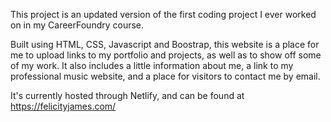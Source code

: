 This project is an updated version of the first coding project I ever worked on in my CareerFoundry course.

Built using HTML, CSS, Javascript and Boostrap, this website is a place for me to upload links to my portfolio and projects, as well as to show off some of my work. It also includes a little information about me, a link to my professional music website, and a place for visitors to contact me by email.

It's currently hosted through Netlify, and can be found at https://felicityjames.com/
